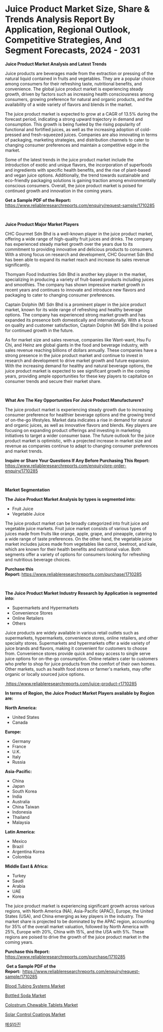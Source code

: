 <p><h1>Juice Product Market Size, Share & Trends Analysis Report By Application, Regional Outlook, Competitive Strategies, And Segment Forecasts, 2024 - 2031</h1></p><p><strong>Juice Product Market Analysis and Latest Trends</strong></p>
<p><p>Juice products are beverages made from the extraction or pressing of the natural liquid contained in fruits and vegetables. They are a popular choice among consumers for their refreshing taste, nutritional benefits, and convenience. The global juice product market is experiencing steady growth, driven by factors such as increasing health consciousness among consumers, growing preference for natural and organic products, and the availability of a wide variety of flavors and blends in the market.</p><p>The juice product market is expected to grow at a CAGR of 13.5% during the forecast period, indicating a strong upward trajectory in demand and consumption. This growth is being fueled by the rising popularity of functional and fortified juices, as well as the increasing adoption of cold-pressed and fresh-squeezed juices. Companies are also innovating in terms of packaging, marketing strategies, and distribution channels to cater to changing consumer preferences and maintain a competitive edge in the market.</p><p>Some of the latest trends in the juice product market include the introduction of exotic and unique flavors, the incorporation of superfoods and ingredients with specific health benefits, and the rise of plant-based and vegan juice options. Additionally, the trend towards sustainable and eco-friendly packaging solutions is gaining traction among environmentally conscious consumers. Overall, the juice product market is poised for continued growth and innovation in the coming years.</p></p>
<p><strong>Get a Sample PDF of the Report:&nbsp;</strong> <a href="https://www.reliableresearchreports.com/enquiry/request-sample/1710285">https://www.reliableresearchreports.com/enquiry/request-sample/1710285</a></p>
<p>&nbsp;</p>
<p><strong>Juice Product Major Market Players</strong></p>
<p><p>CHC Gourmet Sdn Bhd is a well-known player in the juice product market, offering a wide range of high-quality fruit juices and drinks. The company has experienced steady market growth over the years due to its commitment to providing innovative and delicious products to consumers. With a strong focus on research and development, CHC Gourmet Sdn Bhd has been able to expand its market reach and increase its sales revenue significantly.</p><p>Thomyam Food Industries Sdn Bhd is another key player in the market, specializing in producing a variety of fruit-based products including juices and smoothies. The company has shown impressive market growth in recent years and continues to innovate and introduce new flavors and packaging to cater to changing consumer preferences.</p><p>Captain Dolphin (M) Sdn Bhd is a prominent player in the juice product market, known for its wide range of refreshing and healthy beverage options. The company has experienced strong market growth and has expanded its presence both domestically and internationally. With a focus on quality and customer satisfaction, Captain Dolphin (M) Sdn Bhd is poised for continued growth in the future.</p><p>As for market size and sales revenue, companies like Want-want, Hsu Fu Chi, and Heinz are global giants in the food and beverage industry, with sales revenue reaching billions of dollars annually. These companies have a strong presence in the juice product market and continue to invest in research and development to drive market growth and future expansion. With the increasing demand for healthy and natural beverage options, the juice product market is expected to see significant growth in the coming years, providing ample opportunities for these key players to capitalize on consumer trends and secure their market share.</p></p>
<p>&nbsp;</p>
<p><strong>What Are The Key Opportunities For Juice Product Manufacturers?</strong></p>
<p><p>The juice product market is experiencing steady growth due to increasing consumer preference for healthier beverage options and the growing trend of on-the-go lifestyles. Market data indicates a rise in demand for natural and organic juices, as well as innovative flavors and blends. Key players are focusing on expanding product offerings and investing in marketing initiatives to target a wider consumer base. The future outlook for the juice product market is optimistic, with a projected increase in market size and revenue as companies continue to adapt to changing consumer preferences and market trends.</p></p>
<p><strong>Inquire or Share Your Questions If Any Before Purchasing This Report:</strong> <a href="https://www.reliableresearchreports.com/enquiry/pre-order-enquiry/1710285">https://www.reliableresearchreports.com/enquiry/pre-order-enquiry/1710285</a></p>
<p>&nbsp;</p>
<p><strong>Market Segmentation</strong></p>
<p><strong>The Juice Product Market Analysis by types is segmented into:</strong></p>
<p><ul><li>Fruit Juice</li><li>Vegetable Juice</li></ul></p>
<p><p>The juice product market can be broadly categorized into fruit juice and vegetable juice markets. Fruit juice market consists of various types of juices made from fruits like orange, apple, grape, and pineapple, catering to a wide range of taste preferences. On the other hand, the vegetable juice market includes juices made from vegetables like carrot, beetroot, and kale, which are known for their health benefits and nutritional value. Both segments offer a variety of options for consumers looking for refreshing and nutritious beverage choices.</p></p>
<p><strong>Purchase this Report:&nbsp;</strong><a href="https://www.reliableresearchreports.com/purchase/1710285">https://www.reliableresearchreports.com/purchase/1710285</a></p>
<p>&nbsp;</p>
<p><strong>The Juice Product Market Industry Research by Application is segmented into:</strong></p>
<p><ul><li>Supermarkets and Hypermarkets</li><li>Convenience Stores</li><li>Online Retailers</li><li>Others</li></ul></p>
<p><p>Juice products are widely available in various retail outlets such as supermarkets, hypermarkets, convenience stores, online retailers, and other specialty stores. Supermarkets and hypermarkets offer a wide variety of juice brands and flavors, making it convenient for customers to choose from. Convenience stores provide quick and easy access to single serve juice options for on-the-go consumption. Online retailers cater to customers who prefer to shop for juice products from the comfort of their own homes. Other markets, such as health food stores or farmer's markets, may offer organic or locally sourced juice options.</p></p>
<p><a href="https://www.reliableresearchreports.com/juice-product-r1710285">&nbsp;https://www.reliableresearchreports.com/juice-product-r1710285</a></p>
<p><strong>In terms of Region, the Juice Product Market Players available by Region are:</strong></p>
<p>
    <p> <strong> North America: </strong>
        <ul>
            <li>United States</li>
            <li>Canada</li>
        </ul>
        </p> 
    <p> <strong> Europe: </strong>
        <ul>
            <li>Germany</li>
            <li>France</li>
            <li>U.K.</li>
            <li>Italy</li>
            <li>Russia</li>
        </ul>
        </p> 
    <p> <strong> Asia-Pacific: </strong>
        <ul>
            <li>China</li>
            <li>Japan</li>
            <li>South Korea</li>
            <li>India</li>
            <li>Australia</li>
            <li>China Taiwan</li>
            <li>Indonesia</li>
            <li>Thailand</li>
            <li>Malaysia</li>
        </ul>
        </p> 
    <p> <strong> Latin America: </strong>
        <ul>
            <li>Mexico</li>
            <li>Brazil</li>
            <li>Argentina Korea</li>
            <li>Colombia</li>
        </ul>
        </p> 
    <p> <strong> Middle East & Africa: </strong>
        <ul>
            <li>Turkey</li>
            <li>Saudi</li>
            <li>Arabia</li>
            <li>UAE</li>
            <li>Korea</li>
        </ul>
    </p>
    </p>
<p><p>The juice product market is experiencing significant growth across various regions, with North America (NA), Asia-Pacific (APAC), Europe, the United States (USA), and China emerging as key players in the industry. The market share is projected to be dominated by the APAC region, accounting for 35% of the overall market valuation, followed by North America with 25%, Europe with 20%, China with 15%, and the USA with 5%. These regions are poised to drive the growth of the juice product market in the coming years.</p></p>
<p><strong>Purchase this Report: </strong><a href="https://www.reliableresearchreports.com/purchase/1710285">https://www.reliableresearchreports.com/purchase/1710285</a></p>
<p>&nbsp;<strong>Get a Sample PDF of the Report:&nbsp;&nbsp;</strong><a href="https://www.reliableresearchreports.com/enquiry/request-sample/1710285">https://www.reliableresearchreports.com/enquiry/request-sample/1710285</a></p>
<p><strong></strong></p>
<p><p><a href="https://issuu.com/reportprime-2/docs/blood-tubing-systems-market-size-2030.pptx">Blood Tubing Systems Market</a></p><p><a href="https://github.com/WillieWoodard/Market-Research-Report-List-4/blob/main/bottled-soda-market.md">Bottled Soda Market</a></p><p><a href="https://github.com/Sarissaschmalingtr6fz2739/Market-Research-Report-List-2/blob/main/colostrum-chewable-tablets-market.md">Colostrum Chewable Tablets Market</a></p><p><a href="https://butternut-bug-553.notion.site/Solar-Control-Coatings-Market-Centers-on-Aspects-such-as-Market-Growth-Market-Share-Market-Opportu-185ab7ae1bbc495cb4b497312e105e38">Solar Control Coatings Market</a></p><p><a href="https://github.com/vskv4779xr1/Market-Research-Report-List-1/blob/main/154426317388.md">메살라진</a></p></p>